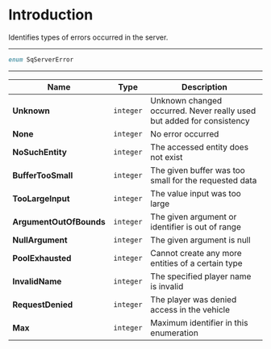 # Introduction

Identifies types of errors occurred in the server.

----

```D
enum SqServerError
```

----

| Name | Type | Description |
|---|---|---|
| **Unknown** | `integer` | Unknown changed occurred. Never really used but added for consistency |
| **None** | `integer` | No error occurred |
| **NoSuchEntity** | `integer` | The accessed entity does not exist |
| **BufferTooSmall** | `integer` | The given buffer was too small for the requested data |
| **TooLargeInput** | `integer` | The value input was too large |
| **ArgumentOutOfBounds** | `integer` | The given argument or identifier is out of range |
| **NullArgument** | `integer` | The given argument is null |
| **PoolExhausted** | `integer` | Cannot create any more entities of a certain type |
| **InvalidName** | `integer` | The specified player name is invalid |
| **RequestDenied** | `integer` | The player was denied access in the vehicle |
| **Max** | `integer` | Maximum identifier in this enumeration |
